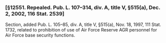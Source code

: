 ### [§12551. Repealed. Pub. L. 107–314, div. A, title V, §515(a), Dec. 2, 2002, 116 Stat. 2539] ###

Section, added Pub. L. 105–85, div. A, title V, §515(a), Nov. 18, 1997, 111 Stat. 1732, related to prohibition of use of Air Force Reserve AGR personnel for Air Force base security functions.